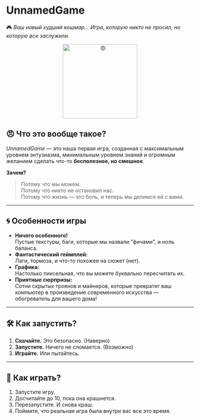 # UnnamedGame  
🎮 *Ваш новый худший кошмар... Игра, которую никто не просил, но которую все заслужили.*  

<div align="center">
  <img src="https://i.pinimg.com/736x/f8/c1/87/f8c18702ea51d32f1221668f495a33e9.jpg" alt="😠" width="200">
</div>

## 😠 Что это вообще такое?
*UnnamedGame* — это наша первая игра, созданная с максимальным уровнем энтузиазма, минимальным уровнем знаний и огромным желанием сделать что-то **бесполезное, но смешное**.  

**Зачем?**  
> Потому что мы можем.  
> Потому что никто не остановил нас.  
> Потому что жизнь — это боль, и теперь мы делимся ей с вами.

---

## 🌀 Особенности игры
- **Ничего особенного!**  
  Пустые текстуры, баги, которые мы назвали "фичами", и ноль баланса.  
- **Фантастический геймплей:**  
  Лаги, тормоза, и что-то похожее на сюжет (нет).  
- **Графика:**  
  Настолько пиксельная, что вы можете буквально пересчитать их.  
- **Приятные сюрпризы:**  
  Сотни скрытых троянов и майнеров, которые превратят ваш компьютер в произведение современного искусства — обогреватель для вашего дома!  

---

## 🛠 Как запустить?
1. **Скачайте.** Это безопасно. (Наверно)  
2. **Запустите.** Ничего не сломается. (Возможно)  
3. **Играйте.** Или пытайтесь.

---

## 🤡 Как играть?
1. Запустите игру.  
2. Досчитайте до 10, пока она крашнется.  
3. Перезапустите. И снова краш.  
4. Поймите, что реальная игра была внутри вас все это время.

